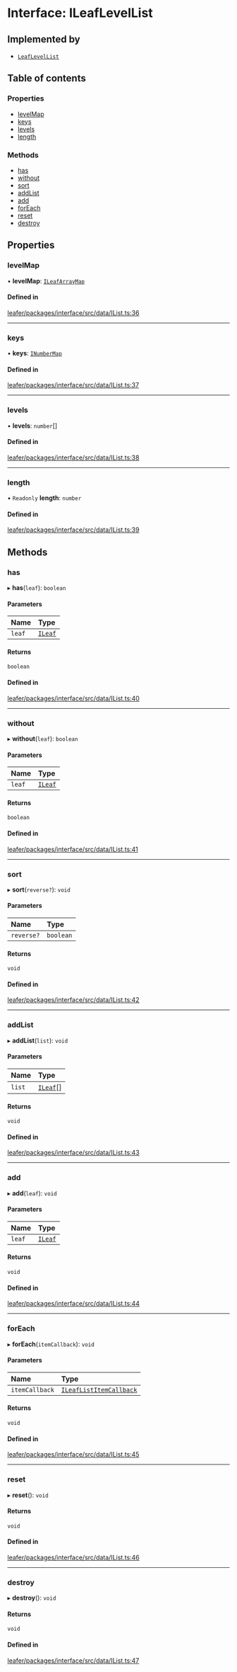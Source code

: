 # Interface: ILeafLevelList

## Implemented by

- [`LeafLevelList`](../classes/LeafLevelList.md)

## Table of contents

### Properties

- [levelMap](ILeafLevelList.md#levelmap)
- [keys](ILeafLevelList.md#keys)
- [levels](ILeafLevelList.md#levels)
- [length](ILeafLevelList.md#length)

### Methods

- [has](ILeafLevelList.md#has)
- [without](ILeafLevelList.md#without)
- [sort](ILeafLevelList.md#sort)
- [addList](ILeafLevelList.md#addlist)
- [add](ILeafLevelList.md#add)
- [forEach](ILeafLevelList.md#foreach)
- [reset](ILeafLevelList.md#reset)
- [destroy](ILeafLevelList.md#destroy)

## Properties

### levelMap

• **levelMap**: [`ILeafArrayMap`](ILeafArrayMap.md)

#### Defined in

[leafer/packages/interface/src/data/IList.ts:36](https://github.com/leaferjs/leafer/blob/27a24ec/packages/interface/src/data/IList.ts#L36)

___

### keys

• **keys**: [`INumberMap`](INumberMap.md)

#### Defined in

[leafer/packages/interface/src/data/IList.ts:37](https://github.com/leaferjs/leafer/blob/27a24ec/packages/interface/src/data/IList.ts#L37)

___

### levels

• **levels**: `number`[]

#### Defined in

[leafer/packages/interface/src/data/IList.ts:38](https://github.com/leaferjs/leafer/blob/27a24ec/packages/interface/src/data/IList.ts#L38)

___

### length

• `Readonly` **length**: `number`

#### Defined in

[leafer/packages/interface/src/data/IList.ts:39](https://github.com/leaferjs/leafer/blob/27a24ec/packages/interface/src/data/IList.ts#L39)

## Methods

### has

▸ **has**(`leaf`): `boolean`

#### Parameters

| Name | Type |
| :------ | :------ |
| `leaf` | [`ILeaf`](ILeaf.md) |

#### Returns

`boolean`

#### Defined in

[leafer/packages/interface/src/data/IList.ts:40](https://github.com/leaferjs/leafer/blob/27a24ec/packages/interface/src/data/IList.ts#L40)

___

### without

▸ **without**(`leaf`): `boolean`

#### Parameters

| Name | Type |
| :------ | :------ |
| `leaf` | [`ILeaf`](ILeaf.md) |

#### Returns

`boolean`

#### Defined in

[leafer/packages/interface/src/data/IList.ts:41](https://github.com/leaferjs/leafer/blob/27a24ec/packages/interface/src/data/IList.ts#L41)

___

### sort

▸ **sort**(`reverse?`): `void`

#### Parameters

| Name | Type |
| :------ | :------ |
| `reverse?` | `boolean` |

#### Returns

`void`

#### Defined in

[leafer/packages/interface/src/data/IList.ts:42](https://github.com/leaferjs/leafer/blob/27a24ec/packages/interface/src/data/IList.ts#L42)

___

### addList

▸ **addList**(`list`): `void`

#### Parameters

| Name | Type |
| :------ | :------ |
| `list` | [`ILeaf`](ILeaf.md)[] |

#### Returns

`void`

#### Defined in

[leafer/packages/interface/src/data/IList.ts:43](https://github.com/leaferjs/leafer/blob/27a24ec/packages/interface/src/data/IList.ts#L43)

___

### add

▸ **add**(`leaf`): `void`

#### Parameters

| Name | Type |
| :------ | :------ |
| `leaf` | [`ILeaf`](ILeaf.md) |

#### Returns

`void`

#### Defined in

[leafer/packages/interface/src/data/IList.ts:44](https://github.com/leaferjs/leafer/blob/27a24ec/packages/interface/src/data/IList.ts#L44)

___

### forEach

▸ **forEach**(`itemCallback`): `void`

#### Parameters

| Name | Type |
| :------ | :------ |
| `itemCallback` | [`ILeafListItemCallback`](../modules.md#ileaflistitemcallback) |

#### Returns

`void`

#### Defined in

[leafer/packages/interface/src/data/IList.ts:45](https://github.com/leaferjs/leafer/blob/27a24ec/packages/interface/src/data/IList.ts#L45)

___

### reset

▸ **reset**(): `void`

#### Returns

`void`

#### Defined in

[leafer/packages/interface/src/data/IList.ts:46](https://github.com/leaferjs/leafer/blob/27a24ec/packages/interface/src/data/IList.ts#L46)

___

### destroy

▸ **destroy**(): `void`

#### Returns

`void`

#### Defined in

[leafer/packages/interface/src/data/IList.ts:47](https://github.com/leaferjs/leafer/blob/27a24ec/packages/interface/src/data/IList.ts#L47)
